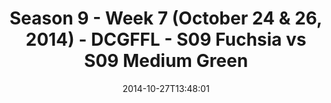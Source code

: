 ---
title: Season 9 - Week 7 (October 24 & 26, 2014) - DCGFFL - S09 Fuchsia vs S09 Medium
  Green
teams-score:
- team: _teams/s09-fuchsia.md
  score: 30
- team: _teams/s09-medium-green-butch-greens.md
  score: 14
mvp: Jack Miles (Fuchsia), Jamar Walker (M. Green)
game-ball: N/A
sportsperson: ''
season: 9
week: 7
date: '2014-10-27T13:48:01'
pageid: season-9-week-7-4456-vs-4462
---